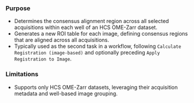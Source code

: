 ### Purpose
- Determines the consensus alignment region across all selected acquisitions within each well of an HCS OME-Zarr dataset.
- Generates a new ROI table for each image, defining consensus regions that are aligned across all acquisitions.
- Typically used as the second task in a workflow, following `Calculate Registration (image-based)` and optionally preceding `Apply Registration to Image`.

### Limitations
- Supports only HCS OME-Zarr datasets, leveraging their acquisition metadata and well-based image grouping.

